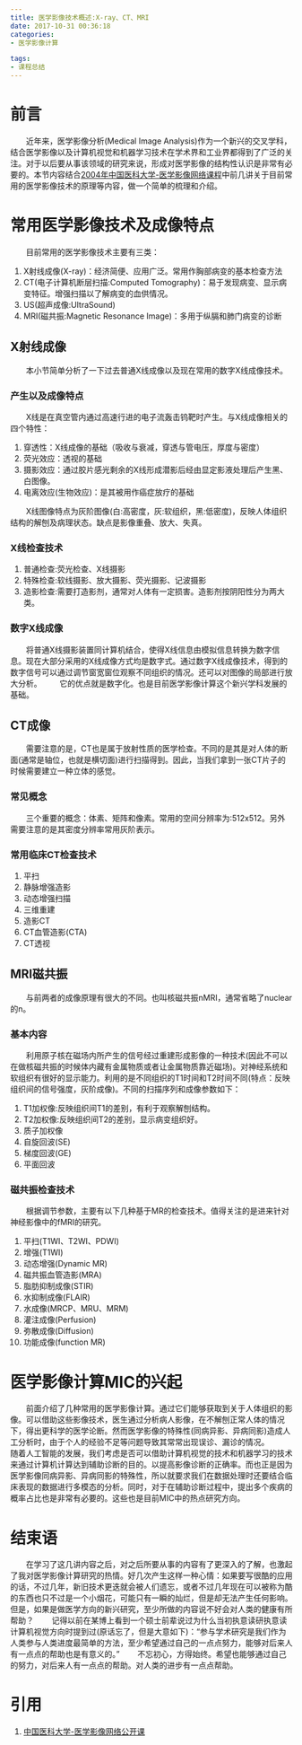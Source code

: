 ```yaml
---
title: 医学影像技术概述:X-ray、CT、MRI
date: 2017-10-31 00:36:18
categories:
- 医学影像计算

tags:
- 课程总结
---
```

# 前言
&emsp;&emsp;近年来，医学影像分析(Medical Image Analysis)作为一个新兴的交叉学科，结合医学影像以及计算机视觉和机器学习技术在学术界和工业界都得到了广泛的关注。对于以后要从事该领域的研究来说，形成对医学影像的结构性认识是非常有必要的。本节内容结合[2004年中国医科大学-医学影像网络课程](https://www.bilibili.com/video/av12288227/)中前几讲关于目前常用的医学影像技术的原理等内容，做一个简单的梳理和介绍。

<!--more -->
# 常用医学影像技术及成像特点
&emsp;&emsp;目前常用的医学影像技术主要有三类：
1. X射线成像(X-ray)：经济简便、应用广泛。常用作胸部病变的基本检查方法
2. CT(电子计算机断层扫描:Computed Tomography)：易于发现病变、显示病变特征。增强扫描以了解病变的血供情况。
3. US(超声成像:UltraSound)
4. MRI(磁共振:Magnetic Resonance Image)：多用于纵膈和肺门病变的诊断
## X射线成像
&emsp;&emsp;本小节简单分析了一下过去普通X线成像以及现在常用的数字X线成像技术。
### 产生以及成像特点
&emsp;&emsp;X线是在真空管内通过高速行进的电子流轰击钨靶时产生。与X线成像相关的四个特性：
1. 穿透性：X线成像的基础（吸收与衰减，穿透与管电压，厚度与密度）
2. 荧光效应：透视的基础
3. 摄影效应：通过胶片感光剩余的X线形成潜影后经由显定影液处理后产生黑、白图像。
4. 电离效应(生物效应)：是其被用作癌症放疗的基础

&emsp;&emsp;X线图像特点为灰阶图像(白:高密度，灰:软组织，黑:低密度)，反映人体组织结构的解刨及病理状态。缺点是影像重叠、放大、失真。
### X线检查技术
1. 普通检查:荧光检查、X线摄影
2. 特殊检查:软线摄影、放大摄影、荧光摄影、记波摄影
3. 造影检查:需要打造影剂，通常对人体有一定损害。造影剂按阴阳性分为两大类。

### 数字X线成像
&emsp;&emsp;将普通X线摄影装置同计算机结合，使得X线信息由模拟信息转换为数字信息。现在大部分采用的X线成像方式均是数字式。通过数字X线成像技术，得到的数字信号可以通过调节窗宽窗位观察不同组织的情况。还可以对图像的局部进行放大分析。
&emsp;&emsp;它的优点就是数字化。也是目前医学影像计算这个新兴学科发展的基础。
## CT成像
&emsp;&emsp;需要注意的是，CT也是属于放射性质的医学检查。不同的是其是对人体的断面(通常是轴位，也就是横切面)进行扫描得到。因此，当我们拿到一张CT片子的时候需要建立一种立体的感觉。
### 常见概念
&emsp;&emsp;三个重要的概念：体素、矩阵和像素。常用的空间分辨率为:512x512。另外需要注意的是其密度分辨率常用灰阶表示。
### 常用临床CT检查技术
1. 平扫
2. 静脉增强造影
3. 动态增强扫描
4. 三维重建
5. 造影CT
6. CT血管造影(CTA)
7. CT透视

## MRI磁共振
&emsp;&emsp;与前两者的成像原理有很大的不同。也叫核磁共振nMRI，通常省略了nuclear的n。
### 基本内容
&emsp;&emsp;利用原子核在磁场内所产生的信号经过重建形成影像的一种技术(因此不可以在做核磁共振的时候体内藏有金属物质或者让金属物质靠近磁场)。对神经系统和软组织有很好的显示能力。利用的是不同组织的T1时间和T2时间不同(特点：反映组织间的信号强度，灰阶成像)。不同的扫描序列和成像参数如下：
1. T1加权像:反映组织间T1的差别，有利于观察解刨结构。
2. T2加权像:反映组织间T2的差别，显示病变组织好。
3. 质子加权像
4. 自旋回波(SE)
5. 梯度回波(GE)
6. 平面回波

### 磁共振检查技术
&emsp;&emsp;根据调节参数，主要有以下几种基于MR的检查技术。值得关注的是进来针对神经影像中的fMRI的研究。
1. 平扫(T1WI、T2WI、PDWI)
2. 增强(T1WI)
3. 动态增强(Dynamic MR)
4. 磁共振血管造影(MRA)
5. 脂肪抑制成像(STIR)
6. 水抑制成像(FLAIR)
7. 水成像(MRCP、MRU、MRM)
8. 灌注成像(Perfusion)
9. 弥散成像(Diffusion)
10. 功能成像(function MR)

# 医学影像计算MIC的兴起
&emsp;&emsp;前面介绍了几种常用的医学影像计算。通过它们能够获取到关于人体组织的影像。可以借助这些影像技术，医生通过分析病人影像，在不解刨正常人体的情况下，得出更科学的医学论断。然而医学影像的特殊性(同病异影、异病同影)造成人工分析时，由于个人的经验不足等问题导致其常常出现误诊、漏诊的情况。
&emsp;&emsp;随着人工智能的发展，我们考虑是否可以借助计算机视觉的技术和机器学习的技术来通过计算机计算达到辅助诊断的目的。以提高影像诊断的正确率。而也正是因为医学影像同病异影、异病同影的特殊性，所以就要求我们在数据处理时还要结合临床表现的数据进行多模态的分析。同时，对于在辅助诊断过程中，提出多个疾病的概率占比也是非常有必要的。这些也是目前MIC中的热点研究方向。
# 结束语
&emsp;&emsp;在学习了这几讲内容之后，对之后所要从事的内容有了更深入的了解，也激起了我对医学影像计算研究的热情。好几次产生这样一种心情：如果要写很酷的应用的话，不过几年，新旧技术更迭就会被人们遗忘，或者不过几年现在可以被称为酷的东西也只不过是一个小烟花，可能只有一瞬的灿烂，但是却无法产生任何影响。但是，如果是做医学方向的新兴研究，至少所做的内容说不好会对人类的健康有所帮助？
&emsp;&emsp;记得以前在某博上看到一个硕士前辈说过为什么当初执意读研执意读计算机视觉方向时提到过(原话忘了，但是大意如下)：“参与学术研究是我们作为人类参与人类进度最简单的方法，至少希望通过自己的一点点努力，能够对后来人有一点点的帮助也是有意义的。”
&emsp;&emsp;不忘初心，方得始终。希望也能够通过自己的努力，对后来人有一点点的帮助。对人类的进步有一点点帮助。
# 引用
1. [中国医科大学-医学影像网络公开课](https://www.bilibili.com/video/av12288227/)
